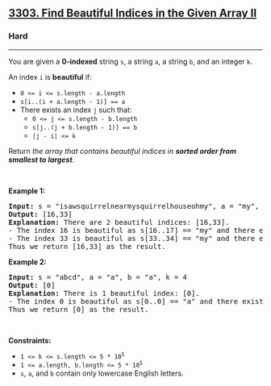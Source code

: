 <h2><a href="https://leetcode.com/problems/find-beautiful-indices-in-the-given-array-ii">3303. Find Beautiful Indices in the Given Array II</a></h2><h3>Hard</h3><hr><p>You are given a <strong>0-indexed</strong> string <code>s</code>, a string <code>a</code>, a string <code>b</code>, and an integer <code>k</code>.</p>

<p>An index <code>i</code> is <strong>beautiful</strong> if:</p>

<ul>
	<li><code>0 &lt;= i &lt;= s.length - a.length</code></li>
	<li><code>s[i..(i + a.length - 1)] == a</code></li>
	<li>There exists an index <code>j</code> such that:
	<ul>
		<li><code>0 &lt;= j &lt;= s.length - b.length</code></li>
		<li><code>s[j..(j + b.length - 1)] == b</code></li>
		<li><code>|j - i| &lt;= k</code></li>
	</ul>
	</li>
</ul>

<p>Return <em>the array that contains beautiful indices in <strong>sorted order from smallest to largest</strong></em>.</p>

<p>&nbsp;</p>
<p><strong class="example">Example 1:</strong></p>

<pre>
<strong>Input:</strong> s = &quot;isawsquirrelnearmysquirrelhouseohmy&quot;, a = &quot;my&quot;, b = &quot;squirrel&quot;, k = 15
<strong>Output:</strong> [16,33]
<strong>Explanation:</strong> There are 2 beautiful indices: [16,33].
- The index 16 is beautiful as s[16..17] == &quot;my&quot; and there exists an index 4 with s[4..11] == &quot;squirrel&quot; and |16 - 4| &lt;= 15.
- The index 33 is beautiful as s[33..34] == &quot;my&quot; and there exists an index 18 with s[18..25] == &quot;squirrel&quot; and |33 - 18| &lt;= 15.
Thus we return [16,33] as the result.
</pre>

<p><strong class="example">Example 2:</strong></p>

<pre>
<strong>Input:</strong> s = &quot;abcd&quot;, a = &quot;a&quot;, b = &quot;a&quot;, k = 4
<strong>Output:</strong> [0]
<strong>Explanation:</strong> There is 1 beautiful index: [0].
- The index 0 is beautiful as s[0..0] == &quot;a&quot; and there exists an index 0 with s[0..0] == &quot;a&quot; and |0 - 0| &lt;= 4.
Thus we return [0] as the result.
</pre>

<p>&nbsp;</p>
<p><strong>Constraints:</strong></p>

<ul>
	<li><code>1 &lt;= k &lt;= s.length &lt;= 5 * 10<sup>5</sup></code></li>
	<li><code>1 &lt;= a.length, b.length &lt;= 5 * 10<sup>5</sup></code></li>
	<li><code>s</code>, <code>a</code>, and <code>b</code> contain only lowercase English letters.</li>
</ul>
